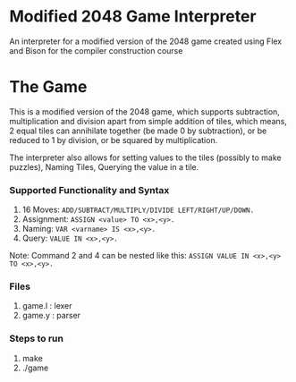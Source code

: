 # Modified 2048 Game Interpreter
An interpreter for a modified version of the 2048 game created using Flex and Bison for the compiler construction course

# The Game
This is a modified version of the 2048 game, which supports subtraction, multiplication and division apart from simple addition of tiles, which means, 2 equal tiles can annihilate together (be made 0 by subtraction), or be reduced to 1 by division, or be squared by multiplication.

The interpreter also allows for setting values to the tiles (possibly to make puzzles), Naming Tiles, Querying the value in a tile. 

### Supported Functionality and Syntax
1. 16 Moves: `ADD/SUBTRACT/MULTIPLY/DIVIDE LEFT/RIGHT/UP/DOWN.`
2. Assignment: `ASSIGN <value> TO <x>,<y>.`
3. Naming: `VAR <varname> IS <x>,<y>.`
4. Query: `VALUE IN <x>,<y>.`

Note: Command 2 and 4 can be nested like this:
`ASSIGN VALUE IN <x>,<y> TO <x>,<y>.`


### Files
1. game.l : lexer
2. game.y : parser


### Steps to run
1. make
2. ./game
